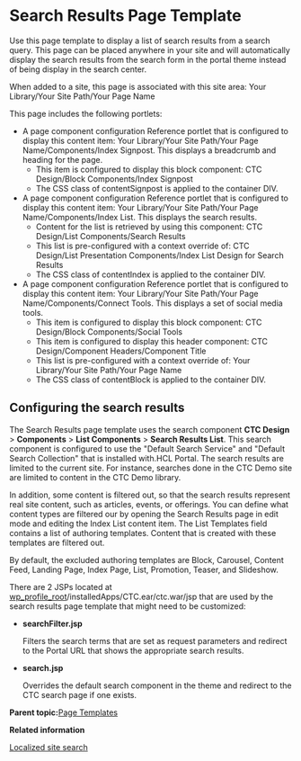 # Search Results Page Template 

Use this page template to display a list of search results from a search query. This page can be placed anywhere in your site and will automatically display the search results from the search form in the portal theme instead of being display in the search center.

When added to a site, this page is associated with this site area: Your Library/Your Site Path/Your Page Name

This page includes the following portlets:

-   A page component configuration Reference portlet that is configured to display this content item: Your Library/Your Site Path/Your Page Name/Components/Index Signpost. This displays a breadcrumb and heading for the page.
    -   This item is configured to display this block component: CTC Design/Block Components/Index Signpost
    -   The CSS class of contentSignpost is applied to the container DIV.
-   A page component configuration Reference portlet that is configured to display this content item: Your Library/Your Site Path/Your Page Name/Components/Index List. This displays the search results.
    -   Content for the list is retrieved by using this component: CTC Design/List Components/Search Results
    -   This list is pre-configured with a context override of: CTC Design/List Presentation Components/Index List Design for Search Results
    -   The CSS class of contentIndex is applied to the container DIV.
-   A page component configuration Reference portlet that is configured to display this content item: Your Library/Your Site Path/Your Page Name/Components/Connect Tools. This displays a set of social media tools.
    -   This item is configured to display this block component: CTC Design/Block Components/Social Tools
    -   This item is configured to display this header component: CTC Design/Component Headers/Component Title
    -   This list is pre-configured with a context override of: Your Library/Your Site Path/Your Page Name
    -   The CSS class of contentBlock is applied to the container DIV.

## Configuring the search results

The Search Results page template uses the search component **CTC Design** \> **Components** \> **List Components** \> **Search Results List**. This search component is configured to use the "Default Search Service" and "Default Search Collection" that is installed with.HCL Portal. The search results are limited to the current site. For instance, searches done in the CTC Demo site are limited to content in the CTC Demo library.

In addition, some content is filtered out, so that the search results represent real site content, such as articles, events, or offerings. You can define what content types are filtered our by opening the Search Results page in edit mode and editing the Index List content item. The List Templates field contains a list of authoring templates. Content that is created with these templates are filtered out.

By default, the excluded authoring templates are Block, Carousel, Content Feed, Landing Page, Index Page, List, Promotion, Teaser, and Slideshow.

There are 2 JSPs located at [wp\_profile\_root](../reference/wpsdirstr.md)/installedApps/CTC.ear/ctc.war/jsp that are used by the search results page template that might need to be customized:

-   **searchFilter.jsp**

    Filters the search terms that are set as request parameters and redirect to the Portal URL that shows the appropriate search results.

-   **search.jsp**

    Overrides the default search component in the theme and redirect to the CTC search page if one exists.


**Parent topic:**[Page Templates ](../ctc/ctc-assets-page-templates.md)

**Related information**  


[Localized site search ](../ctc/ctc_deploy_locale_search.md)

